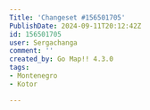 ```yaml
---
Title: 'Changeset #156501705'
PublishDate: 2024-09-11T20:12:42Z
id: 156501705
user: Sergachanga
comment: ''
created_by: Go Map!! 4.3.0
tags:
- Montenegro
- Kotor

---
```

